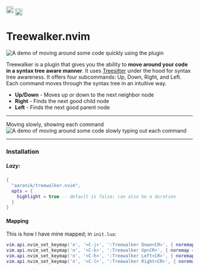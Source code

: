 <span style="height: 20px;">
  <img alt="Static Badge" src="https://img.shields.io/badge/100%25_lua-purple" style="height: 20px;">
</span>
<a href="https://neovim.io/" style="vertical-align: middle;"><img src="https://img.shields.io/badge/NeoVim-%2357A143.svg?&amp;style=for-the-badge&amp;logo=neovim&amp;logoColor=white" alt="Neovim" style="height: 20px;"></a>

# Treewalker.nvim

![A demo of moving around some code quickly using the plugin](static/fast_demo.gif)

Treewalker is a plugin that gives you the ability to **move around your code in a syntax tree aware manner**.
It uses [Treesitter](https://github.com/tree-sitter/tree-sitter) under the hood for syntax tree awareness.
It offers four subcommands: Up, Down, Right, and Left. Each command moves through the syntax tree
in an intuitive way.

* **Up/Down** - Moves up or down to the next neighbor node
* **Right** - Finds the next good child node
* **Left** - Finds the next good parent node

---

Moving slowly, showing each command
![A demo of moving around some code slowly typing out each command](static/slow_demo.gif)

---

### Installation

##### Lazy:
```lua
{
  "aaronik/treewalker.nvim",
  opts = {
    highlight = true -- default is false; can also be a duration
  }
}
```

#### Mapping

This is how I have mine mapped; in `init.lua`:

```lua
vim.api.nvim_set_keymap('n', '<C-j>', ':Treewalker Down<CR>', { noremap = true })
vim.api.nvim_set_keymap('n', '<C-k>', ':Treewalker Up<CR>', { noremap = true })
vim.api.nvim_set_keymap('n', '<C-h>', ':Treewalker Left<CR>', { noremap = true })
vim.api.nvim_set_keymap('n', '<C-l>', ':Treewalker Right<CR>', { noremap = true })
```

